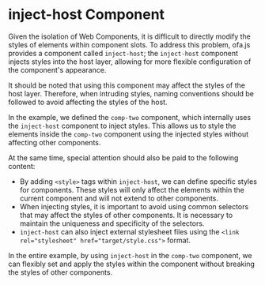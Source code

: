 <template is="exm-article">
<a href="../../publics/examples/inject-host/demo.html" preview></a>
<a href="../../publics/examples/inject-host/comp-one.html"></a>
<a href="../../publics/examples/inject-host/comp-two.html" main></a>
</template>

# inject-host Component

Given the isolation of Web Components, it is difficult to directly modify the styles of elements within component slots. To address this problem, ofa.js provides a component called `inject-host`; the `inject-host` component injects styles into the host layer, allowing for more flexible configuration of the component's appearance.

It should be noted that using this component may affect the styles of the host layer. Therefore, when intruding styles, naming conventions should be followed to avoid affecting the styles of the host.

In the example, we defined the `comp-two` component, which internally uses the `inject-host` component to inject styles. This allows us to style the elements inside the `comp-two` component using the injected styles without affecting other components.

At the same time, special attention should also be paid to the following content: 

- By adding `<style>` tags within `inject-host`, we can define specific styles for components. These styles will only affect the elements within the current component and will not extend to other components.
- When injecting styles, it is important to avoid using common selectors that may affect the styles of other components. It is necessary to maintain the uniqueness and specificity of the selectors.
- `inject-host` can also inject external stylesheet files using the `<link rel="stylesheet" href="target/style.css">` format.

In the entire example, by using `inject-host` in the `comp-two` component, we can flexibly set and apply the styles within the component without breaking the styles of other components.
